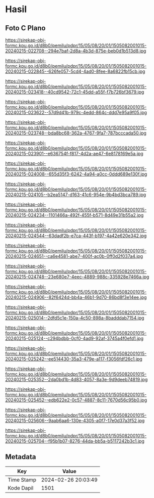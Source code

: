 # Hasil

## Foto C Plano

https://sirekap-obj-formc.kpu.go.id/d8b0/pemilu/pdpr/15/05/08/20/01/1505082001015-20240215-022708--294e7baf-2d8a-4b3d-875e-beb0d1b513d8.jpg

https://sirekap-obj-formc.kpu.go.id/d8b0/pemilu/pdpr/15/05/08/20/01/1505082001015-20240215-022845--626fe057-5cd4-4ad0-8fee-8a6822fb15cb.jpg

https://sirekap-obj-formc.kpu.go.id/d8b0/pemilu/pdpr/15/05/08/20/01/1505082001015-20240215-023418--40cd9542-72c1-45dd-a55f-f7b726bf3679.jpg

https://sirekap-obj-formc.kpu.go.id/d8b0/pemilu/pdpr/15/05/08/20/01/1505082001015-20240215-023622--57d9d41b-979c-4edd-864c-ddd7e95a9f05.jpg

https://sirekap-obj-formc.kpu.go.id/d8b0/pemilu/pdpr/15/05/08/20/01/1505082001015-20240215-023748--bda8bc68-362a-4767-9fa7-787bcccada50.jpg

https://sirekap-obj-formc.kpu.go.id/d8b0/pemilu/pdpr/15/05/08/20/01/1505082001015-20240215-023901--e636754f-f817-4d2a-ae47-6e8178169e5a.jpg

https://sirekap-obj-formc.kpu.go.id/d8b0/pemilu/pdpr/15/05/08/20/01/1505082001015-20240215-024008--655d35f3-6242-4a94-a0cc-0ddd689e130f.jpg

https://sirekap-obj-formc.kpu.go.id/d8b0/pemilu/pdpr/15/05/08/20/01/1505082001015-20240215-024105--b2ea5147-d163-41c6-954e-9b4bd3bca789.jpg

https://sirekap-obj-formc.kpu.go.id/d8b0/pemilu/pdpr/15/05/08/20/01/1505082001015-20240215-024234--1101466a-492f-455f-b571-8d49e31b55a2.jpg

https://sirekap-obj-formc.kpu.go.id/d8b0/pemilu/pdpr/15/05/08/20/01/1505082001015-20240215-024544--63dadf2b-e7ca-443f-b197-4a42e620e342.jpg

https://sirekap-obj-formc.kpu.go.id/d8b0/pemilu/pdpr/15/05/08/20/01/1505082001015-20240215-024651--ca6e4581-abe7-400f-ac0b-0ff0d2f037a4.jpg

https://sirekap-obj-formc.kpu.go.id/d8b0/pemilu/pdpr/15/05/08/20/01/1505082001015-20240215-024748--23e680e7-4eec-4889-988c-335928e7466a.jpg

https://sirekap-obj-formc.kpu.go.id/d8b0/pemilu/pdpr/15/05/08/20/01/1505082001015-20240215-024906--82f6424d-bb4a-46b1-9d70-86bd8f3e14ee.jpg

https://sirekap-obj-formc.kpu.go.id/d8b0/pemilu/pdpr/15/05/08/20/01/1505082001015-20240215-025014--2dfd5c1e-150a-4c50-898a-8badddab7154.jpg

https://sirekap-obj-formc.kpu.go.id/d8b0/pemilu/pdpr/15/05/08/20/01/1505082001015-20240215-025124--c294bdbb-0cf0-4ad9-92af-3745a4f0efd1.jpg

https://sirekap-obj-formc.kpu.go.id/d8b0/pemilu/pdpr/15/05/08/20/01/1505082001015-20240215-025242--ee514430-35a3-479e-a117-f3056fdf26c1.jpg

https://sirekap-obj-formc.kpu.go.id/d8b0/pemilu/pdpr/15/05/08/20/01/1505082001015-20240215-025352--2da0bd1b-4d83-4057-8a3e-9d9deeb74819.jpg

https://sirekap-obj-formc.kpu.go.id/d8b0/pemilu/pdpr/15/05/08/20/01/1505082001015-20240215-025452--edb622e2-0c57-4887-8c11-7670d56c95b0.jpg

https://sirekap-obj-formc.kpu.go.id/d8b0/pemilu/pdpr/15/05/08/20/01/1505082001015-20240215-025606--9aab6aa6-130e-4305-a0f7-17e0d37a3f52.jpg

https://sirekap-obj-formc.kpu.go.id/d8b0/pemilu/pdpr/15/05/08/20/01/1505082001015-20240215-025704--f95b1b07-8276-44da-bb5a-b5117242b3c1.jpg


## Metadata

| Key        | Value               |
| ---------- | ------------------- |
| Time Stamp | 2024-02-26 20:03:49 |
| Kode Dapil | 1501                |



